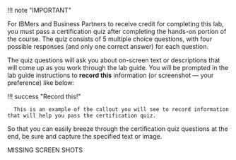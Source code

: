 !!! note "IMPORTANT"

   For IBMers and Business Partners to receive credit for completing this lab, you must pass a certification quiz after completing the hands-on portion of the course. The quiz consists of 5 multiple choice questions, with four possible responses (and only one correct answer) for each question.

   The quiz questions will ask you about on-screen text or descriptions that will come up as you work through the lab guide. You will be prompted in the lab guide instructions to **record this** information (or screenshot — your preference) like below:

   !!! success "Record this!"

      This is an example of the callout you will see to record information that will help you pass the certification quiz.

   So that you can easily breeze through the certification quiz questions at the end, be sure and capture the specified text or image.

   MISSING SCREEN SHOTS
